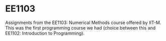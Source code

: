# EE1103
Assignments from the EE1103: Numerical Methods course offered by IIT-M.  
This was the first programming course we had (choice between this and EE1102: Introduction to Programming).
